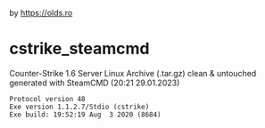  by https://olds.ro

# cstrike_steamcmd
Counter-Strike 1.6 Server Linux Archive (.tar.gz) clean &amp; untouched generated with SteamCMD (20:21 29.01.2023)

```
Protocol version 48
Exe version 1.1.2.7/Stdio (cstrike)
Exe build: 19:52:19 Aug  3 2020 (8684)
```
